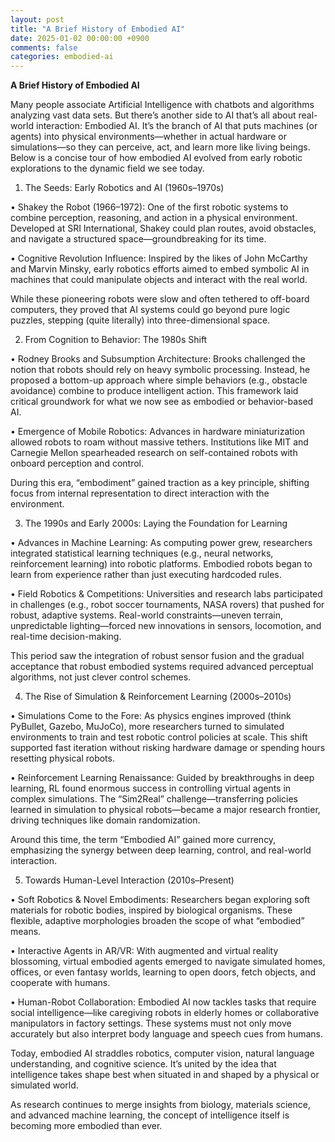 ```yaml
---
layout: post
title: "A Brief History of Embodied AI"
date: 2025-01-02 00:00:00 +0900
comments: false
categories: embodied-ai
---
```



**A Brief History of Embodied AI**

Many people associate Artificial Intelligence with chatbots and algorithms analyzing vast data sets. But there’s another side to AI that’s all about real-world interaction: Embodied AI. It’s the branch of AI that puts machines (or agents) into physical environments—whether in actual hardware or simulations—so they can perceive, act, and learn more like living beings. Below is a concise tour of how embodied AI evolved from early robotic explorations to the dynamic field we see today.

1. The Seeds: Early Robotics and AI (1960s–1970s)

•	Shakey the Robot (1966–1972): One of the first robotic systems to combine perception, reasoning, and action in a physical environment. Developed at SRI International, Shakey could plan routes, avoid obstacles, and navigate a structured space—groundbreaking for its time.

•	Cognitive Revolution Influence: Inspired by the likes of John McCarthy and Marvin Minsky, early robotics efforts aimed to embed symbolic AI in machines that could manipulate objects and interact with the real world.

While these pioneering robots were slow and often tethered to off-board computers, they proved that AI systems could go beyond pure logic puzzles, stepping (quite literally) into three-dimensional space.

2. From Cognition to Behavior: The 1980s Shift

•	Rodney Brooks and Subsumption Architecture: Brooks challenged the notion that robots should rely on heavy symbolic processing. Instead, he proposed a bottom-up approach where simple behaviors (e.g., obstacle avoidance) combine to produce intelligent action. This framework laid critical groundwork for what we now see as embodied or behavior-based AI.

•	Emergence of Mobile Robotics: Advances in hardware miniaturization allowed robots to roam without massive tethers. Institutions like MIT and Carnegie Mellon spearheaded research on self-contained robots with onboard perception and control.

During this era, “embodiment” gained traction as a key principle, shifting focus from internal representation to direct interaction with the environment.

3. The 1990s and Early 2000s: Laying the Foundation for Learning

•	Advances in Machine Learning: As computing power grew, researchers integrated statistical learning techniques (e.g., neural networks, reinforcement learning) into robotic platforms. Embodied robots began to learn from experience rather than just executing hardcoded rules.

•	Field Robotics & Competitions: Universities and research labs participated in challenges (e.g., robot soccer tournaments, NASA rovers) that pushed for robust, adaptive systems. Real-world constraints—uneven terrain, unpredictable lighting—forced new innovations in sensors, locomotion, and real-time decision-making.

This period saw the integration of robust sensor fusion and the gradual acceptance that robust embodied systems required advanced perceptual algorithms, not just clever control schemes.

4. The Rise of Simulation & Reinforcement Learning (2000s–2010s)

•	Simulations Come to the Fore: As physics engines improved (think PyBullet, Gazebo, MuJoCo), more researchers turned to simulated environments to train and test robotic control policies at scale. This shift supported fast iteration without risking hardware damage or spending hours resetting physical robots.

•	Reinforcement Learning Renaissance: Guided by breakthroughs in deep learning, RL found enormous success in controlling virtual agents in complex simulations. The “Sim2Real” challenge—transferring policies learned in simulation to physical robots—became a major research frontier, driving techniques like domain randomization.

Around this time, the term “Embodied AI” gained more currency, emphasizing the synergy between deep learning, control, and real-world interaction.

5. Towards Human-Level Interaction (2010s–Present)

•	Soft Robotics & Novel Embodiments: Researchers began exploring soft materials for robotic bodies, inspired by biological organisms. These flexible, adaptive morphologies broaden the scope of what “embodied” means.

•	Interactive Agents in AR/VR: With augmented and virtual reality blossoming, virtual embodied agents emerged to navigate simulated homes, offices, or even fantasy worlds, learning to open doors, fetch objects, and cooperate with humans.

•	Human-Robot Collaboration: Embodied AI now tackles tasks that require social intelligence—like caregiving robots in elderly homes or collaborative manipulators in factory settings. These systems must not only move accurately but also interpret body language and speech cues from humans.

Today, embodied AI straddles robotics, computer vision, natural language understanding, and cognitive science. It’s united by the idea that intelligence takes shape best when situated in and shaped by a physical or simulated world.

 As research continues to merge insights from biology, materials science, and advanced machine learning, the concept of intelligence itself is becoming more embodied than ever.